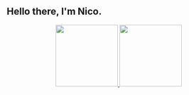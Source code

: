  ## Hello there, I'm Nico.
<div align="center">
 <a href="https://github.com/jesternook">
  <img height="140em" src="https://github-readme-stats.vercel.app/api?username=jesternook&show_icons=true&theme=darcula&include_all_commits=true&count_private=true"/>
  <img height="140em" src="https://github-readme-stats.vercel.app/api/top-langs/?username=jesternook&layout=compact&langs_count=7&theme=darcula"/>
</div>
  
